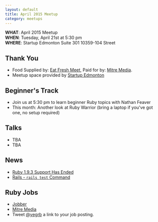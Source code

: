```yaml
---
layout: default
title: April 2015 Meetup
category: meetups
---
```


 **WHAT**: April 2015 Meetup  
 **WHEN**: Tuesday, April 21st at 5:30 pm  
 **WHERE**: Startup Edmonton Suite 301 10359-104 Street  

## Thank You

* Food Supplied by: [Eat Fresh Meet](http://eatfreshmeet.org/), Paid for by: [Mitre Media](http://mitremedia.com/).
* Meetup space provided by [Startup Edmonton](http://www.startupedmonton.com/)

## Beginner's Track

* Join us at 5:30 pm to learn beginner Ruby topics with Nathan Feaver
* This month: Another look at Ruby Warrior (bring a laptop if you've got one, no setup required)

## Talks

* TBA
* TBA

## News

* [Ruby 1.9.3 Support Has Ended](https://www.ruby-lang.org/en/news/2015/02/23/support-for-ruby-1-9-3-has-ended/)
* [Rails - `rails test` Command](https://github.com/rails/rails/pull/19216)

## Ruby Jobs
  * [Jobber](https://getjobber.com/jobs/rails_developer)
  * [Mitre Media](http://mitremedia.com/#careers)
  * Tweet [@yegrb](https://twitter.com/yegrb) a link to your job posting.
